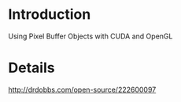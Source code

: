 # Introduction #

Using Pixel Buffer Objects with CUDA and OpenGL


# Details #

http://drdobbs.com/open-source/222600097